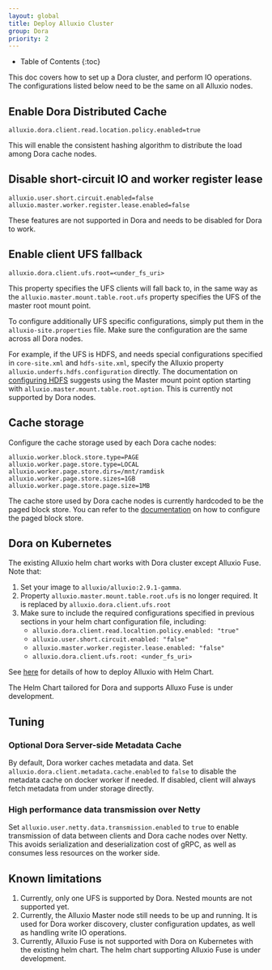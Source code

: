 ```yaml
---
layout: global
title: Deploy Alluxio Cluster
group: Dora
priority: 2
---
```


* Table of Contents
  {:toc}

This doc covers how to set up a Dora cluster, and perform IO operations. The configurations listed below need
to be the same on all Alluxio nodes.

## Enable Dora Distributed Cache

```properties
alluxio.dora.client.read.location.policy.enabled=true
```

This will enable the consistent hashing algorithm to distribute the load among Dora cache nodes.

## Disable short-circuit IO and worker register lease

```properties
alluxio.user.short.circuit.enabled=false
alluxio.master.worker.register.lease.enabled=false
```

These features are not supported in Dora and needs to be disabled for Dora to work.

## Enable client UFS fallback

```properties
alluxio.dora.client.ufs.root=<under_fs_uri>
```

This property specifies the UFS clients will fall back to, in the same way as the
`alluxio.master.mount.table.root.ufs` property specifies the UFS of the master root mount point.

To configure additionally UFS specific configurations, simply put them in the `alluxio-site.properties` file. Make sure
the configuration are the same across all Dora nodes.

For example, if the UFS is HDFS, and needs special configurations specified in `core-site.xml` and `hdfs-site.xml`,
specify the Alluxio property `alluxio.underfs.hdfs.configuration` directly. The documentation on
[configuring HDFS](https://github.com/Alluxio/alluxio/blob/dora/docs/en/ufs/HDFS.md#specify-hdfs-configuration-location) suggests using
the Master mount point option starting with `alluxio.master.mount.table.root.option`. This is currently not supported
by Dora nodes.

## Cache storage

Configure the cache storage used by each Dora cache nodes:

```properties
alluxio.worker.block.store.type=PAGE
alluxio.worker.page.store.type=LOCAL
alluxio.worker.page.store.dirs=/mnt/ramdisk
alluxio.worker.page.store.sizes=1GB
alluxio.worker.page.store.page.size=1MB
```

The cache store used by Dora cache nodes is currently hardcoded to be the paged block store. You can refer to the
[documentation](https://github.com/Alluxio/alluxio/blob/dora/docs/en/core-services/Caching.md#experimental-paging-worker-storage)
on how to configure the paged block store.

## Dora on Kubernetes

The existing Alluxio helm chart works with Dora cluster except Alluxio Fuse. Note that:
1. Set your image to `alluxio/alluxio:2.9.1-gamma`.
2. Property `alluxio.master.mount.table.root.ufs` is no longer required. It is replaced by `alluxio.dora.client.ufs.root`
3. Make sure to include the required configurations specified in previous sections in your helm chart configuration file, including:
    - `alluxio.dora.client.read.localtion.policy.enabled: "true"`
    - `alluxio.user.short.circuit.enabled: "false"`
    - `alluxio.master.worker.register.lease.enabled: "false"`
    - `alluxio.dora.client.ufs.root: <under_fs_uri>`


See [here](https://docs.alluxio.io/os/user/edge/en/kubernetes/Running-Alluxio-On-Kubernetes.html) 
for details of how to deploy Alluxio with Helm Chart.

The Helm Chart tailored for Dora and supports Alluxo Fuse is under development.

## Tuning

### Optional Dora Server-side Metadata Cache

By default, Dora worker caches metadata and data.
Set `alluxio.dora.client.metadata.cache.enabled` to `false` to disable the metadata cache on docker worker if needed.
If disabled, client will always fetch metadata from under storage directly.

### High performance data transmission over Netty

Set `alluxio.user.netty.data.transmission.enabled` to `true` to enable transmission of data between clients and
Dora cache nodes over Netty. This avoids serialization and deserialization cost of gRPC, as well as consumes less
resources on the worker side.

## Known limitations

1. Currently, only one UFS is supported by Dora. Nested mounts are not supported yet.
2. Currently, the Alluxio Master node still needs to be up and running. It is used for Dora worker discovery,
   cluster configuration updates, as well as handling write IO operations.
3. Currently, Alluxio Fuse is not supported with Dora on Kubernetes with the existing helm chart. The helm chart
   supporting Alluxio Fuse is under development.
